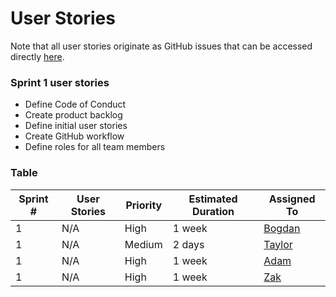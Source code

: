 # User Stories
Note that all user stories originate as GitHub issues that can be accessed directly [here](https://github.com/Roe-Binary-Bandits/Data-Engineering/issues).
### Sprint 1 user stories
* Define Code of Conduct
* Create product backlog
* Define initial user stories
* Create GitHub workflow
* Define roles for all team members

### Table
| Sprint # | User Stories | Priority | Estimated Duration | Assigned To |
| -------- | ------------ | -------- | ------------------ | ----------- |
| 1        | N/A          | High     | 1 week             | [Bogdan](https://github.com/archeris32) |
| 1        | N/A          | Medium   | 2 days             | [Taylor](https://github.com/Nero-DevOps)     |
| 1        | N/A          | High     | 1 week             | [Adam](https://github.com/Frioo)        |
| 1        | N/A          | High     | 1 week             | [Zak](https://github.com/ZOulhadj)        |